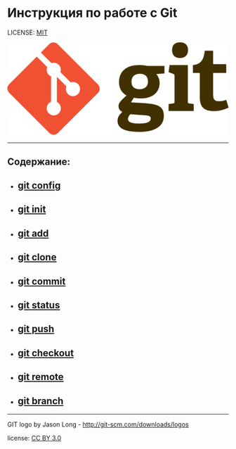 # **Инструкция по работе с Git**

LICENSE: [MIT](./license.md)

![Git logo](./Git-logo.svg)

---


## **Содержание:**


+ ## [git config](./config.md)

+ ## [git init](./init.md)

+ ## [git add](./add.md)

+ ## [git clone](./clone.md)

+ ## [git commit](./commit.md)

+ ## [git status](./status.md)

+ ## [git push](./push.md)

+ ## [git checkout](./checkout.md)

+ ## [git remote](./remote.md)

+ ## [git branch](./branch.md)

---

GIT logo by Jason Long - http://git-scm.com/downloads/logos

license: [CC BY 3.0](https://creativecommons.org/licenses/by/4.0/)
